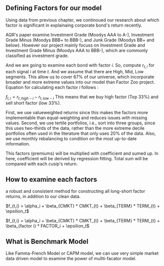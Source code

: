 ## Defining Factors for our model
Using data from previous chapter, we continoued our research about which factor is significant in explainaing corporate bond's return recently. 

AQR's paper examine Investment Grade (Moodys AAA to A-), Investment Grade Minus (Moodys BBB+ to BBB-), and Junk Grade (Moodys BB+ and below). However our project mainly focuss on Investment Grade and Investment Grade Minus (Moodys AAA to BBB-), which are commonly classified as investment grade. 

And we are going to examine each bond with factor $i$. So, compute $r_{t, i}$  for each signal $i$ at time $t$. And we assume that there are High, Mid, Low segments. This allow us to cover 67% of our universe, which incorporate broader and more extreme values into our model than Factor Zoo project. Equation for calculating each factor $i$ follows : 

 $f_{t,i} = r_{t,high-i} - r_{t,low-i}$
This means that we buy high factor (Top 33%) and sell short factor (low 33%).

First, we use valueweighted returns since this makes the factors more implementable than equal-weighting and
reduces issues with missing values. Second, we use tertile portfolios, i.e., sort into three groups, since this uses two-thirds of the data, rather than the more extreme decile portfolios often used in the literature that only uses 20% of the data. Also, we use monthly rebalancing to condition on the most up-to-date information.

This factors (premiums) will be multiplied with coefficient and sumed up. In here, coefficient will be derived by regression fitting. Total sum will be compared with each cusip's return.

## How to examine each factors
a robust and consistent method for constructing all long-short factor returns, in addition to our clean data. 

$f_{t,i} = \alpha_i + \beta_{CMKT} * CMKT_{t} + \beta_{TERM} * TERM_{t} + \epsilion_t$

$f_{t,i} = \alpha_i + \beta_{CMKT} * CMKT_{t} + \beta_{TERM} * TERM_{t} + \beta_{factor i} * FACTOR_i + \epsilion_t$


## What is Benchmark Model
Like Famma-French Model or CAPM model, we can use very simple market data driven model to examine the power of mullti-facator model.
